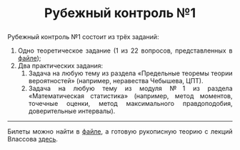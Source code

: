 # <p align="center"> Рубежный контроль №1 </p>

<p align="justify"> Рубежный контроль №1 состоит из трёх заданий: </p>

<ol>
  <li align="justify"> Одно теоретическое задание (1 из 22 вопросов, представленных в <a href="https://github.com/drondragons/Math_Statistic/tree/master/RK/RK_1/Math_Statistic_Prepare_Questions_for_RK_1.pdf">файле</a>); </li>
  <li> Два практических задания:
    <ol type="1">
      <li align="justify"> Задача на любую тему из раздела &#171Предельные теоремы теории вероятностей&#187 (например, неравества Чебышева, ЦПТ). </li>
      <li align="justify"> Задача на любую тему из модуля №1 из раздела &#171Математическая статистика&#187 (например, метод моментов, точечные оценки, метод максимального правдоподобия, доверительные интервалы). </li>
    </ol>
  </li>
</ol>

____

<p align="justify"> Билеты можно найти в <a href="https://github.com/drondragons/Math_Statistic/tree/master/RK/RK_1/Math_Statistic_RK_1_Varients.pdf">файле</a>, а готовую рукописную теорию с лекций Влассова <a href="https://github.com/drondragons/Math_Statistic/tree/master/RK/RK_1/Math_Statistic_Prepare_Theory_RK_1.pdf">здесь</a>. </p>
